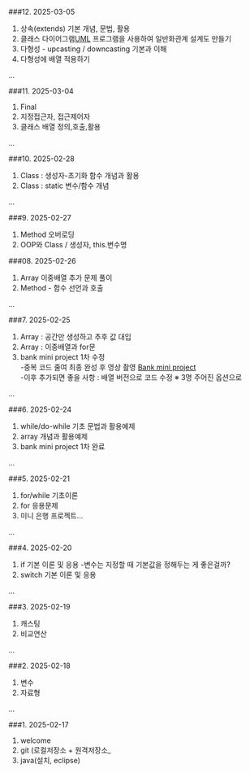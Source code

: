 ###12. 2025-03-05
1. 상속(extends) 기본 개념, 문법, 활용
2. 클래스 다이어그램[UML](https://staruml.io/) 프로그램을 사용하여 일반화관계 설계도 만들기
3. 다형성 - upcasting / downcasting 기본과 이해
4. 다형성에 배열 적용하기

...

###11. 2025-03-04
1. Final
2. 지정접근자, 접근제어자
3. 클래스 배열 정의,호출,활용

...

###10. 2025-02-28
1. Class : 생성자-초기화 함수 개념과 활용
2. Class : static 변수/함수 개념

...

###9. 2025-02-27
1. Method 오버로딩 
2. OOP와 Class / 생성자, this.변수명

###08. 2025-02-26
1. Array 이중배열 추가 문제 풀이
2. Method - 함수 선언과 호출

...

###7. 2025-02-25
1. Array : 공간만 생성하고 추후 값 대입
2. Array : 이중배열과 for문
3. bank mini project 1차 수정    
   -중복 코드 줄여 최종 완성 후 영상 촬영 [Bank mini project](https://youtube.com/shorts/5ay0_rs6eJc?feature=share)   
   -이후 추가되면 좋을 사항 : 배열 버전으로 코드 수정 ※ 3명 주어진 옵션으로

...

###6. 2025-02-24
1. while/do-while 기초 문법과 활용예제
2. array 개념과 활용예제
3. bank mini project 1차 완료

...

###5. 2025-02-21
1. for/while 기초이론
2. for 응용문제
3. 미니 은행 프로젝트...

...

###4. 2025-02-20
1. if 기본 이론 및 응용
   -변수는 지정할 때 기본값을 정해두는 게 좋은걸까?
3. switch 기본 이론 및 응용

...

###3. 2025-02-19
1. 캐스팅
2. 비교연산

...

###2. 2025-02-18
1. 변수
2. 자료형

...

###1. 2025-02-17
1. welcome
2. git (로컬저장소 + 원격저장소_
3. java(설치, eclipse)
